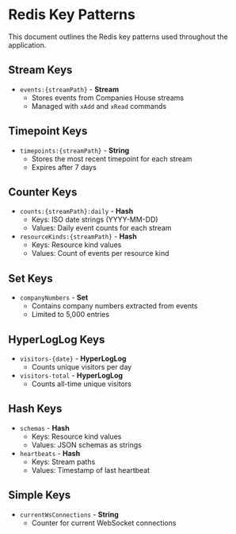 # Redis Key Patterns

This document outlines the Redis key patterns used throughout the application.

## Stream Keys

- `events:{streamPath}` - **Stream**
    - Stores events from Companies House streams
    - Managed with `xAdd` and `xRead` commands

## Timepoint Keys

- `timepoints:{streamPath}` - **String**
    - Stores the most recent timepoint for each stream
    - Expires after 7 days

## Counter Keys

- `counts:{streamPath}:daily` - **Hash**
    - Keys: ISO date strings (YYYY-MM-DD)
    - Values: Daily event counts for each stream
- `resourceKinds:{streamPath}` - **Hash**
    - Keys: Resource kind values
    - Values: Count of events per resource kind

## Set Keys

- `companyNumbers` - **Set**
    - Contains company numbers extracted from events
    - Limited to 5,000 entries

## HyperLogLog Keys

- `visitors-{date}` - **HyperLogLog**
    - Counts unique visitors per day
- `visitors-total` - **HyperLogLog**
    - Counts all-time unique visitors

## Hash Keys

- `schemas` - **Hash**
    - Keys: Resource kind values
    - Values: JSON schemas as strings
- `heartbeats` - **Hash**
    - Keys: Stream paths
    - Values: Timestamp of last heartbeat

## Simple Keys

- `currentWsConnections` - **String**
    - Counter for current WebSocket connections